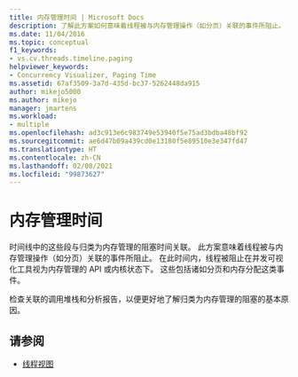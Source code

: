 ```yaml
---
title: 内存管理时间 | Microsoft Docs
description: 了解此方案如何意味着线程被与内存管理操作（如分页）关联的事件所阻止。
ms.date: 11/04/2016
ms.topic: conceptual
f1_keywords:
- vs.cv.threads.timeline.paging
helpviewer_keywords:
- Concurrency Visualizer, Paging Time
ms.assetid: 67af3509-3a7d-435d-bc37-5262448da915
author: mikejo5000
ms.author: mikejo
manager: jmartens
ms.workload:
- multiple
ms.openlocfilehash: ad3c913e6c983749e53940f5e75ad3bdba48bf92
ms.sourcegitcommit: ae6d47b09a439cd0e13180f5e89510e3e347fd47
ms.translationtype: HT
ms.contentlocale: zh-CN
ms.lasthandoff: 02/08/2021
ms.locfileid: "99873627"
---
```

# <a name="memory-management-time"></a>内存管理时间
时间线中的这些段与归类为内存管理的阻塞时间关联。 此方案意味着线程被与内存管理操作（如分页）关联的事件所阻止。 在此时间内，线程被阻止在并发可视化工具视为内存管理的 API 或内核状态下。 这些包括诸如分页和内存分配这类事件。

 检查关联的调用堆栈和分析报告，以便更好地了解归类为内存管理的阻塞的基本原因。

## <a name="see-also"></a>请参阅
- [线程视图](../profiling/threads-view-parallel-performance.md)